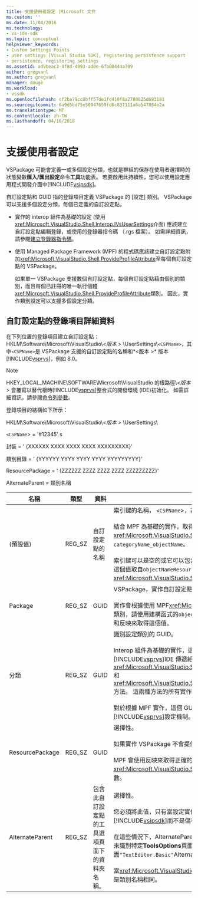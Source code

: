```yaml
---
title: 支援使用者設定 |Microsoft 文件
ms.custom: ''
ms.date: 11/04/2016
ms.technology:
- vs-ide-sdk
ms.topic: conceptual
helpviewer_keywords:
- Custom Settings Points
- user settings [Visual Studio SDK], registering persistence support
- persistence, registering settings
ms.assetid: ad9beac3-4f8d-4093-ad0e-6fb00444a709
author: gregvanl
ms.author: gregvanl
manager: douge
ms.workload:
- vssdk
ms.openlocfilehash: cf2ba79cc8bff57de1fd410f8a2780825d693181
ms.sourcegitcommit: 6a9d5bd75e50947659fd6c837111a6a547884e2a
ms.translationtype: MT
ms.contentlocale: zh-TW
ms.lasthandoff: 04/16/2018
---
```

# <a name="support-for-user-settings"></a>支援使用者設定
VSPackage 可能會定義一或多個設定分類，也就是群組的保存在使用者選擇時的狀態變數**匯入/匯出設定**命令**工具**功能表。 若要啟用此持續性，您可以使用設定應用程式開發介面中[!INCLUDE[vsipsdk](../../extensibility/includes/vsipsdk_md.md)]。  
  
 自訂設定點和 GUID 指的登錄項目定義 VSPackage 的 [設定] 類別。 VSPackage 可以支援多個設定分類，每個已定義的自訂設定點。  
  
-   實作的 interop 組件為基礎的設定 (使用<xref:Microsoft.VisualStudio.Shell.Interop.IVsUserSettings>介面) 應該建立自訂設定點編輯登錄，或使用的登錄器指令碼 （.rgs 檔案）。 如需詳細資訊，請參閱[建立登錄器指令碼](/cpp/atl/creating-registrar-scripts)。  
  
-   使用 Managed Package Framework (MPF) 的程式碼應該建立自訂設定點附加<xref:Microsoft.VisualStudio.Shell.ProvideProfileAttribute>至每個自訂設定點的 VSPackage。  
  
     如果單一 VSPackage 支援數個自訂設定點，每個自訂設定點藉由個別的類別，而且每個已註冊的唯一執行個體<xref:Microsoft.VisualStudio.Shell.ProvideProfileAttribute>類別。 因此，實作類別設定可以支援多個設定分類。  
  
## <a name="custom-settings-point-registry-entry-details"></a>自訂設定點的登錄項目詳細資料  
 在下列位置的登錄項目建立自訂設定點： HKLM\Software\Microsoft\VisualStudio\\*\<版本 >* \UserSettings\\`<CSPName>`，其中`<CSPName>`是 VSPackage 支援的自訂設定點的名稱和*\<版本 >* 版本[!INCLUDE[vsprvs](../../code-quality/includes/vsprvs_md.md)]，例如 8.0。  
  
> [!NOTE]
>  HKEY_LOCAL_MACHINE\SOFTWARE\Microsoft\VisualStudio 的根路徑\\*\<版本 >* 會覆寫以替代根時[!INCLUDE[vsprvs](../../code-quality/includes/vsprvs_md.md)]整合式的開發環境 (IDE)初始化。 如需詳細資訊，請參閱[命令列參數](../../extensibility/command-line-switches-visual-studio-sdk.md)。  
  
 登錄項目的結構如下所示：  
  
 HKLM\Software\Microsoft\VisualStudio\\*\<版本 >* \UserSettings\  
  
 `<CSPName`> = '#12345' s  
  
 封裝 = ' {XXXXXX XXXX XXXX XXXX XXXXXXXXX}'  
  
 類別目錄 = ' {YYYYYY YYYY YYYY YYYY YYYYYYYYY}'  
  
 ResourcePackage = ' {ZZZZZZ ZZZZ ZZZZ ZZZZ ZZZZZZZZZ}'  
  
 AlternateParent = 類別名稱  
  
|名稱|類型|資料|描述|  
|----------|----------|----------|-----------------|  
|(預設值)|REG_SZ|自訂設定點的名稱|索引鍵的名稱， `<CSPName`>，為自訂設定點的未當地語系化的名稱。<br /><br /> 結合 MPF 為基礎的實作，取得索引鍵的名稱`categoryName`和`objectName`引數的<xref:Microsoft.VisualStudio.Shell.ProvideProfileAttribute>建構函式到`categoryName_objectName`。<br /><br /> 索引鍵可以是空的或它可以包含在附屬 DLL 中的當地語系化字串的參考識別碼。 這個值取自`objectNameResourceID`引數<xref:Microsoft.VisualStudio.Shell.ProvideProfileAttribute>建構函式。|  
|Package|REG_SZ|GUID|VSPackage，實作自訂設定點的 GUID。<br /><br /> 實作會根據使用 MPF<xref:Microsoft.VisualStudio.Shell.ProvideProfileAttribute>類別，請使用建構函式的`objectType`包含 VSPackage 的引數<xref:System.Type>和反映來取得這個值。|  
|分類|REG_SZ|GUID|識別設定類別的 GUID。<br /><br /> Interop 組件為基礎的實作，這個值可以是任意選擇的 GUID，其中[!INCLUDE[vsprvs](../../code-quality/includes/vsprvs_md.md)]IDE 傳遞給<xref:Microsoft.VisualStudio.Shell.Interop.IVsUserSettings.ExportSettings%2A>和<xref:Microsoft.VisualStudio.Shell.Interop.IVsUserSettings.ImportSettings%2A>方法。 這兩種方法的所有實作都應該都確認其 GUID 引數。<br /><br /> 對於根據 MPF 實作，這個 GUID 藉由取得<xref:System.Type>類別實作的[!INCLUDE[vsprvs](../../code-quality/includes/vsprvs_md.md)]設定機制。|  
|ResourcePackage|REG_SZ|GUID|選擇性。<br /><br /> 如果實作 VSPackage 不會提供其附屬 DLL 包含路徑的當地語系化字串。<br /><br /> MPF 會使用反映來取得正確的資源 VSPackage，所以<xref:Microsoft.VisualStudio.Shell.ProvideProfileAttribute>類別並不會設定這個引數。|  
|AlternateParent|REG_SZ|包含此自訂設定點的工具選項頁面下的資料夾名稱。|選擇性。<br /><br /> 您必須將此值，只有當設定實作支援**工具選項**使用持續性機制中的頁面[!INCLUDE[vsipsdk](../../extensibility/includes/vsipsdk_md.md)]而不是儲存狀態的 automation 模型中的機制。<br /><br /> 在這些情況下，AlternateParent 機碼中的值是`topic`區段`topic.sub-topic`字串用來識別特定**ToolsOptions**頁面。 例如，對於**ToolsOptions**頁面`"TextEditor.Basic"`AlternateParent 值會`"TextEditor"`。<br /><br /> 當<xref:Microsoft.VisualStudio.Shell.ProvideProfileAttribute>產生自訂設定點，它是類別名稱相同。|